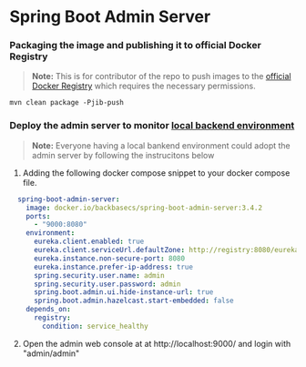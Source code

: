 # Spring Boot Admin Server

### Packaging the image and publishing it to official Docker Registry 
> **Note:** This is for contributor of the repo to push images to the [official Docker Registry](https://docker.io/backbasecs) which requires the necessary permissions. 

```shell
mvn clean package -Pjib-push
```

### Deploy the admin server to monitor [local backend environment](https://github.com/Backbase/local-backend-setup)
> **Note:** Everyone having a local bankend environment could adopt the admin server by following the instrucitons below

1. Adding the following docker compose snippet to your docker compose file. 
```yaml
  spring-boot-admin-server:
    image: docker.io/backbasecs/spring-boot-admin-server:3.4.2
    ports:
      - "9000:8080"
    environment:
      eureka.client.enabled: true
      eureka.client.serviceUrl.defaultZone: http://registry:8080/eureka
      eureka.instance.non-secure-port: 8080
      eureka.instance.prefer-ip-address: true
      spring.security.user.name: admin
      spring.security.user.password: admin
      spring.boot.admin.ui.hide-instance-url: true
      spring.boot.admin.hazelcast.start-embedded: false
    depends_on:
      registry:
        condition: service_healthy
```

2. Open the admin web console at at http://localhost:9000/ and login with "admin/admin"

